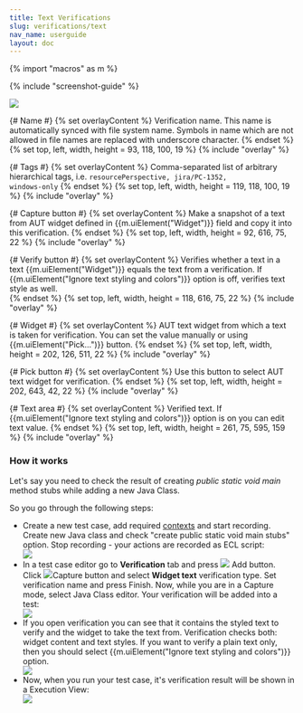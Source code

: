 ```yaml
---
title: Text Verifications
slug: verifications/text
nav_name: userguide
layout: doc
---
```

{% import "macros" as m %}

{% include "screenshot-guide" %}
<div class="screenshot">
  <img src="{{site.url}}/shared/img/screenshot-text-verification-editor-1.png"></img>
  
  {# Name #}
  {% set overlayContent %}
  Verification name. This name is automatically synced with file system name. Symbols in name which are not allowed in file names are replaced with 
  underscore character.
  {% endset %}
  {% set top, left, width, height = 93, 118, 100, 19 %}
  {% include "overlay" %}

  {# Tags #}
  {% set overlayContent %}
  Comma-separated list of arbitrary hierarchical tags, i.e. <code>resourcePerspective, jira/PC-1352, windows-only</code>
  {% endset %}
  {% set top, left, width, height = 119, 118, 100, 19 %}
  {% include "overlay" %}
  
  {# Capture button  #}
  {% set overlayContent %}
  Make a snapshot of a text from AUT widget defined in {{m.uiElement("Widget")}} field and copy it into this verification. 
  {% endset %}
  {% set top, left, width, height = 92, 616, 75, 22 %}
  {% include "overlay" %}

  {# Verify button  #}
  {% set overlayContent %}
  Verifies whether a text in a text {{m.uiElement("Widget")}} equals the text from a verification. If {{m.uiElement("Ignore text styling and colors")}} option is off,
  verifies text style as well.  
  {% endset %}
  {% set top, left, width, height = 118, 616, 75, 22 %}
  {% include "overlay" %}
  
  {# Widget #}
  {% set overlayContent %}
  AUT text widget from which a text is taken for verification. You can set the value manually or using {{m.uiElement("Pick...")}} button.
  {% endset %}
  {% set top, left, width, height = 202, 126, 511, 22 %}
  {% include "overlay" %}
  
  {# Pick button #}
  {% set overlayContent %}
  Use this button to select AUT text widget for verification.
  {% endset %}
  {% set top, left, width, height = 202, 643, 42, 22 %}
  {% include "overlay" %}
  
  {# Text area #}
  {% set overlayContent %}
  Verified text. If {{m.uiElement("Ignore text styling and colors")}} option is on you can edit text value. 
  {% endset %}
  {% set top, left, width, height = 261, 75, 595, 159 %}
  {% include "overlay" %}
  
  
 </div>
 
 <h3>How it works</h3>
 
Let's say you need to check the result of creating <i>public static void main</i> method stubs while adding a new Java Class.

So you go through the following steps:

<ul>
<li>Create a new test case, add required <a href = "{{site.url}}/documentation/userguide/contexts">contexts</a> and start recording. 
Create new Java class and check "create public static void main stubs" option. Stop recording - your actions are recorded as ECL script:</li>

<div class="screenshot">
  <img src="{{site.url}}/shared/img/screenshot-text-verification-1.png"></img></div>
  
<li>In a test case editor go to <b>Verification</b> tab and press <span class="uiElement"><img src="{{site.url}}/shared/img/ui-add.gif"></img> Add</span> button.
Click <span class="uiElement"><img src="{{site.url}}/shared/img/ui-capture.gif"></img>Capture</span> button and select <b>Widget text</b> verification type. 
Set verification name and press Finish. Now, while you are in a Capture mode, select Java Class editor. Your verification will be added into a test:</li>


<div class="screenshot">
  <img src="{{site.url}}/shared/img/screenshot-text-verification-2.png"></img></div>

<li>If you open verification you can see that it contains the styled text to verify and the widget to take the text from. Verification checks both: widget 
content and text styles. If you want to verify a plain text only, then you should select {{m.uiElement("Ignore text styling and colors")}} option.</li>

<div class="screenshot">
  <img src="{{site.url}}/shared/img/screenshot-text-verification-3.png"></img></div>
  
<li>Now, when you run your test case, it's verification result will be shown in a Execution View:</li>

<div class="screenshot">
  <img src="{{site.url}}/shared/img/screenshot-text-verification-4.png"></img></div>

</ul>

